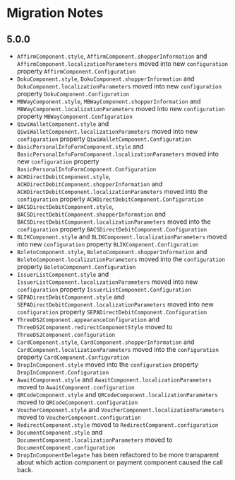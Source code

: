 #  Migration Notes

## 5.0.0

- `AffirmComponent.style`, `AffirmComponent.shopperInformation` and `AffirmComponent.localizationParameters` moved into new `configuration` property `AffirmComponent.Configuration`
- `DokuComponent.style`, `DokuComponent.shopperInformation` and `DokuComponent.localizationParameters` moved into new `configuration` property `DokuComponent.Configuration`
- `MBWayComponent.style`, `MBWayComponent.shopperInformation` and `MBWayComponent.localizationParameters` moved into new `configuration` property `MBWayComponent.Configuration`
- `QiwiWalletComponent.style` and `QiwiWalletComponent.localizationParameters` moved into new `configuration` property `QiwiWalletComponent.Configuration`
- `BasicPersonalInfoFormComponent.style` and `BasicPersonalInfoFormComponent.localizationParameters` moved into new `configuration` property `BasicPersonalInfoFormComponent.Configuration`
- `ACHDirectDebitComponent.style`, `ACHDirectDebitComponent.shopperInformation` and `ACHDirectDebitComponent.localizationParameters` moved into the `configuration` property `ACHDirectDebitComponent.Configuration`
- `BACSDirectDebitComponent.style`, `BACSDirectDebitComponent.shopperInformation` and `BACSDirectDebitComponent.localizationParameters` moved into the `configuration` property `BACSDirectDebitComponent.Configuration`
- `BLIKComponent.style` and `BLIKComponent.localizationParameters` moved into new `configuration` property `BLIKComponent.Configuration`
- `BoletoComponent.style`, `BoletoComponent.shopperInformation` and `BoletoComponent.localizationParameters` moved into the `configuration` property `BoletoComponent.Configuration`
- `IssuerListComponent.style` and `IssuerListComponent.localizationParameters` moved into new `configuration` property `IssuerListComponent.Configuration`
- `SEPADirectDebitComponent.style` and `SEPADirectDebitComponent.localizationParameters` moved into new `configuration` property `SEPADirectDebitComponent.Configuration`
- `ThreeDS2Component.appearanceConfiguration` and `ThreeDS2Component.redirectComponentStyle` moved to `ThreeDS2Component.configuration`
- `CardComponent.style`, `CardComponent.shopperInformation` and `CardComponent.localizationParameters` moved into the `configuration` property `CardComponent.Configuration`
- `DropInComponent.style` moved into the `configuration` property `DropInComponent.Configuration`
- `AwaitComponent.style` and `AwaitComponent.localizationParameters` moved to `AwaitComponent.configuration`
- `QRCodeComponent.style` and `QRCodeComponent.localizationParameters` moved to `QRCodeComponent.configuration`
- `VoucherComponent.style` and `VoucherComponent.localizationParameters` moved to `VoucherComponent.configuration`
- `RedirectComponent.style` moved to `RedirectComponent.configuration`
- `DocumentComponent.style` and `DocumentComponent.localizationParameters` moved to `DocumentComponent.configuration`
- `DropInComponentDelegate` has been refactored to be more transparent about which action component or payment component caused the call back.
